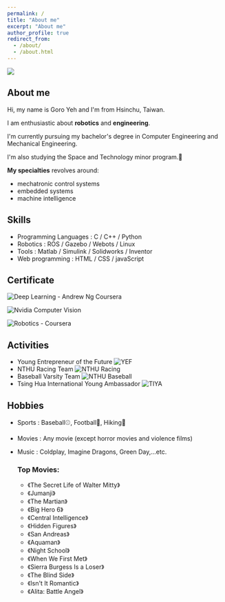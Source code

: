 ```yaml
---
permalink: /
title: "About me"
excerpt: "About me"
author_profile: true
redirect_from: 
  - /about/
  - /about.html
---
```




![](https://i.imgur.com/CjcJXWK.jpg)

## About me
<!-- <font size=4> -->
Hi, my name is Goro Yeh and I'm from Hsinchu, Taiwan.

I am enthusiastic about **robotics** and **engineering**.

I'm currently pursuing my bachelor's degree in Computer Engineering
and Mechanical Engineering.

I'm also studying the Space and Technology minor program.🚀


**My specialties** revolves around:
* mechatronic control systems
* embedded systems
* machine intelligence

<!-- </font> -->

## Skills
* Programming Languages : C / C++ / Python
* Robotics : ROS / Gazebo / Webots / Linux
* Tools : Matlab / Simulink / Solidworks / Inventor
* Web programming : HTML / CSS / javaScript


## Certificate
![Deep Learning - Andrew Ng Coursera](http://goroyeh56.github.io/images/coursera_deeplearning.jpg)

![Nvidia Computer Vision](http://goroyeh56.github.io/images/nvidia.jpg)

![Robotics - Coursera]()

<!-- ## Work Experience
### Industrial Technology Research Institute
Position:  Robotics Intern
Time:      July 2020 ~ Present -->

## Activities

* Young Entrepreneur of the Future
![YEF](http://goroyeh56.github.io/images/yef_elevator_pitch.png)
* NTHU Racing Team
![NTHU Racing](http://goroyeh56.github.io/images/racing2.jpg)
* Baseball Varsity Team
![NTHU Baseball](http://goroyeh56.github.io/images/swing.JPG)
* Tsing Hua International Young Ambassador
![TIYA](http://goroyeh56.github.io/images/tiya.jpg)

## Hobbies

* Sports : Baseball⚾, Football🏈, Hiking🗻
* Movies : Any movie (except horror movies and violence films)
* Music : Coldplay, Imagine Dragons, Green Day,...etc.


  ### Top Movies:
  * 《The Secret Life of Walter Mitty》
  * 《Jumanji》
  * 《The Martian》
  * 《Big Hero 6》
  * 《Central Intelligence》
  * 《Hidden Figures》
  * 《San Andreas》
  * 《Aquaman》
  * 《Night School》
  * 《When We First Met》
  * 《Sierra Burgess Is a Loser》
  * 《The Blind Side》
  * 《Isn't It Romantic》
  * 《Alita: Battle Angel》


